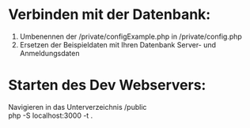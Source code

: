 # Verbinden mit der Datenbank:
1. Umbenennen der /private/configExample.php in /private/config.php
2. Ersetzen der Beispieldaten mit Ihren Datenbank Server- und Anmeldungsdaten 

# Starten des Dev Webservers:
Navigieren in das Unterverzeichnis /public\
php -S localhost:3000 -t .